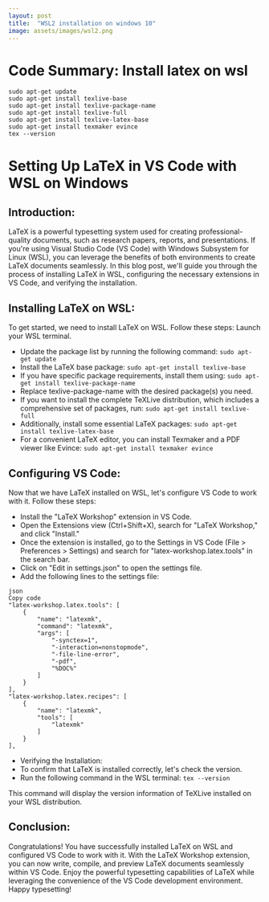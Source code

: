 ```yaml
---
layout: post
title:  "WSL2 installation on windows 10"
image: assets/images/wsl2.png
---
```

# Code Summary: Install latex on wsl
```
sudo apt-get update
sudo apt-get install texlive-base
sudo apt-get install texlive-package-name
sudo apt-get install texlive-full
sudo apt-get install texlive-latex-base
sudo apt-get install texmaker evince
tex --version
```

# Setting Up LaTeX in VS Code with WSL on Windows

## Introduction:
LaTeX is a powerful typesetting system used for creating professional-quality documents, such as research papers, reports, and presentations. If you're using Visual Studio Code (VS Code) with Windows Subsystem for Linux (WSL), you can leverage the benefits of both environments to create LaTeX documents seamlessly. In this blog post, we'll guide you through the process of installing LaTeX in WSL, configuring the necessary extensions in VS Code, and verifying the installation.

## Installing LaTeX on WSL:
To get started, we need to install LaTeX on WSL. Follow these steps:
Launch your WSL terminal.

- Update the package list by running the following command:
```sudo apt-get update```
- Install the LaTeX base package:
```sudo apt-get install texlive-base```
- If you have specific package requirements, install them using:
```sudo apt-get install texlive-package-name```
- Replace texlive-package-name with the desired package(s) you need.
- If you want to install the complete TeXLive distribution, which includes a comprehensive set of packages, run:
```sudo apt-get install texlive-full```
- Additionally, install some essential LaTeX packages:
```sudo apt-get install texlive-latex-base```
- For a convenient LaTeX editor, you can install Texmaker and a PDF viewer like Evince:
```sudo apt-get install texmaker evince```

## Configuring VS Code:
Now that we have LaTeX installed on WSL, let's configure VS Code to work with it. Follow these steps:
- Install the "LaTeX Workshop" extension in VS Code. 
- Open the Extensions view (Ctrl+Shift+X), search for "LaTeX Workshop," and click "Install."
- Once the extension is installed, go to the Settings in VS Code (File > Preferences > Settings) and search for "latex-workshop.latex.tools" in the search bar.
- Click on "Edit in settings.json" to open the settings file.
- Add the following lines to the settings file:

```
json
Copy code
"latex-workshop.latex.tools": [
    {
        "name": "latexmk",
        "command": "latexmk",
        "args": [
            "-synctex=1",
            "-interaction=nonstopmode",
            "-file-line-error",
            "-pdf",
            "%DOC%"
        ]
    }
],
"latex-workshop.latex.recipes": [
    {
        "name": "latexmk",
        "tools": [
            "latexmk"
        ]
    }
],
```

- Verifying the Installation:
- To confirm that LaTeX is installed correctly, let's check the version. 
- Run the following command in the WSL terminal:
```tex --version```

This command will display the version information of TeXLive installed on your WSL distribution.

## Conclusion:
Congratulations! You have successfully installed LaTeX on WSL and configured VS Code to work with it. With the LaTeX Workshop extension, you can now write, compile, and preview LaTeX documents seamlessly within VS Code. Enjoy the powerful typesetting capabilities of LaTeX while leveraging the convenience of the VS Code development environment. Happy typesetting!